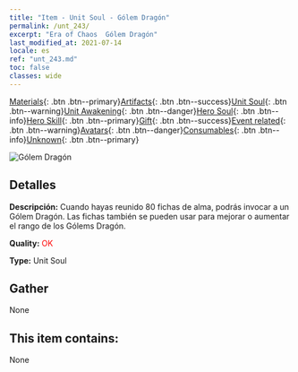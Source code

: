 ```yaml
---
title: "Item - Unit Soul - Gólem Dragón"
permalink: /unt_243/
excerpt: "Era of Chaos  Gólem Dragón"
last_modified_at: 2021-07-14
locale: es
ref: "unt_243.md"
toc: false
classes: wide
---
```

 [Materials](/ItemsES/){: .btn .btn--primary}[Artifacts](/ItemsES/Artifacts/){: .btn .btn--success}[Unit Soul](/ItemsES/UnitSoul/){: .btn .btn--warning}[Unit Awakening](/ItemsES/UnitAwakening/){: .btn .btn--danger}[Hero Soul](/ItemsES/HeroSoul/){: .btn .btn--info}[Hero Skill](/ItemsES/HeroSkill/){: .btn .btn--primary}[Gift](/ItemsES/Gift/){: .btn .btn--success}[Event related](/ItemsES/Events/){: .btn .btn--warning}[Avatars](/ItemsES/Avatars/){: .btn .btn--danger}[Consumables](/ItemsES/Consumables/){: .btn .btn--info}[Unknown](/ItemsES/Unknown/){: .btn .btn--primary}

 ![Gólem Dragón](/images/u/ti_kuileilong.jpg)

## Detalles
 **Descripción:** Cuando hayas reunido 80 fichas de alma, podrás invocar a un Gólem Dragón. Las fichas también se pueden usar para mejorar o aumentar el rango de los Gólems Dragón.

 **Quality:** <span style="color: #FF0000">OK</span>

 **Type:** Unit Soul

## Gather

  None

## This item contains:

  None

